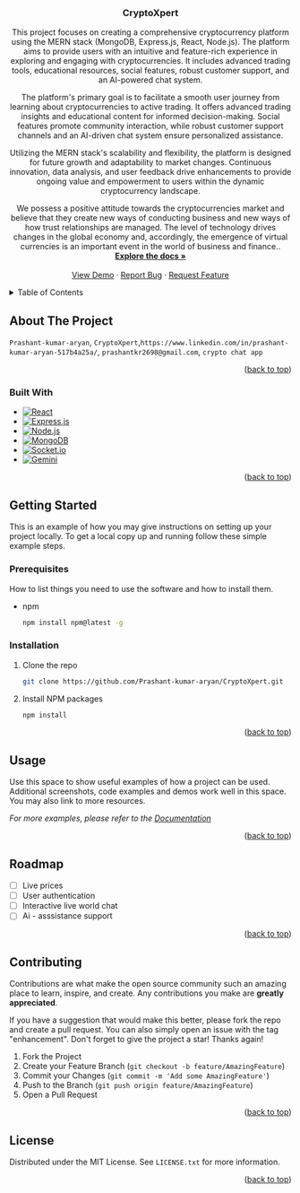 
<!-- PROJECT LOGO -->
<a id="#readme-to"></a>
<br />
<div align="center">

<h3 align="center">CryptoXpert</h3>

  <p align="center">
    This project focuses on creating a comprehensive cryptocurrency platform using the MERN stack (MongoDB, Express.js, React, Node.js). The platform aims to provide users with an intuitive and feature-rich experience in exploring and engaging with cryptocurrencies. It includes advanced trading tools, educational resources, social features, robust customer support, and an AI-powered chat system.
    
The platform's primary goal is to facilitate a smooth user journey from learning about cryptocurrencies to active trading. It offers advanced trading insights and educational content for informed decision-making. Social features promote community interaction, while robust customer support channels and an AI-driven chat system ensure personalized assistance.

Utilizing the MERN stack's scalability and flexibility, the platform is designed for future growth and adaptability to market changes. Continuous innovation, data analysis, and user feedback drive enhancements to provide ongoing value and empowerment to users within the dynamic cryptocurrency landscape.

We possess a positive attitude towards the cryptocurrencies market and  believe that they create new ways of conducting business and new ways of how trust relationships are managed. The level of technology drives changes in the global economy and, accordingly, the emergence of virtual currencies is an important event in the world of business and finance..
    <br />
    <a href="https://docs.google.com/document/d/1uy_Y4q5Aaoq4YchuAtoHoXt4MF4t5C-IVOrrQQk-Jb4/edit"><strong>Explore the docs »</strong></a>
    <br />
    <br />
    <a href="https://cryptoxpert-1.onrender.com/">View Demo</a>
    ·
    <a href="https://cryptoxpert-1.onrender.com/Contact">Report Bug</a>
    ·
    <a href="mailto:prashantkr2698@gmail.com">Request Feature</a>
  </p>
</div>



<!-- TABLE OF CONTENTS -->
<details>
  <summary>Table of Contents</summary>
  <ol>
    <li>
      <a href="#about-the-project">About The Project</a>
      <ul>
        <li><a href="#built-with">Built With</a></li>
      </ul>
    </li>
    <li>
      <a href="#getting-started">Getting Started</a>
      <ul>
        <li><a href="#prerequisites">Prerequisites</a></li>
        <li><a href="#installation">Installation</a></li>
      </ul>
    </li>
    <li><a href="#usage">Usage</a></li>
    <li><a href="#roadmap">Roadmap</a></li>
    <li><a href="#contributing">Contributing</a></li>
    <li><a href="#license">License</a></li>
    <li><a href="#contact">Contact</a></li>
    <li><a href="#acknowledgments">Acknowledgments</a></li>
  </ol>
</details>



<!-- ABOUT THE PROJECT -->
## About The Project


`Prashant-kumar-aryan`, `CryptoXpert`,`https://www.linkedin.com/in/prashant-kumar-aryan-517b4a25a/`, `prashantkr2698@gmail.com`, `crypto chat app`

<p align="right">(<a href="#readme-top">back to top</a>)</p>



### Built With

* [![React][React.js]][React-url]
* [![Express.js][Express-badge]][Express-url]
* [![Node.js][Node-badge]][Node-url]
* [![MongoDB][MongoDB-badge]][MongoDB-url]
* [![Socket.io][SocketIO-badge]][SocketIO-url]
* [![Gemini][Gemini-badge]][Gemini-url]
<p align="right">(<a href="#readme-top">back to top</a>)</p>



<!-- GETTING STARTED -->
## Getting Started

This is an example of how you may give instructions on setting up your project locally.
To get a local copy up and running follow these simple example steps.

### Prerequisites

How to list things you need to use the software and how to install them.
* npm
  ```sh
  npm install npm@latest -g
  ```

### Installation


1. Clone the repo
   ```sh
   git clone https://github.com/Prashant-kumar-aryan/CryptoXpert.git
   ```
3. Install NPM packages
   ```sh
   npm install
   ```


<p align="right">(<a href="#readme-top">back to top</a>)</p>



<!-- USAGE EXAMPLES -->
## Usage

Use this space to show useful examples of how a project can be used. Additional screenshots, code examples and demos work well in this space. You may also link to more resources.

_For more examples, please refer to the [Documentation](https://example.com)_

<p align="right">(<a href="#readme-top">back to top</a>)</p>



<!-- ROADMAP -->
## Roadmap

- [ ] Live prices
- [ ] User authentication
- [ ] Interactive live world chat
- [ ] Ai - asssistance support 

<p align="right">(<a href="#readme-top">back to top</a>)</p>



<!-- CONTRIBUTING -->
## Contributing

Contributions are what make the open source community such an amazing place to learn, inspire, and create. Any contributions you make are **greatly appreciated**.

If you have a suggestion that would make this better, please fork the repo and create a pull request. You can also simply open an issue with the tag "enhancement".
Don't forget to give the project a star! Thanks again!
1. Fork the Project
2. Create your Feature Branch (`git checkout -b feature/AmazingFeature`)
3. Commit your Changes (`git commit -m 'Add some AmazingFeature'`)
4. Push to the Branch (`git push origin feature/AmazingFeature`)
5. Open a Pull Request

<p align="right">(<a href="#readme-top">back to top</a>)</p>



<!-- LICENSE -->
## License

Distributed under the MIT License. See `LICENSE.txt` for more information.

<p align="right">(<a href="#readme-top">back to top</a>)</p>



<!-- MARKDOWN LINKS & IMAGES -->
[Next-url]: https://nextjs.org/
[React.js]: https://img.shields.io/badge/React-20232A?style=for-the-badge&logo=react&logoColor=61DAFB
[React-url]: https://reactjs.org/
[MongoDB-badge]: https://img.shields.io/badge/MongoDB-47A248?style=for-the-badge&logo=mongodb&logoColor=white
[MongoDB-url]: https://www.mongodb.com/
[Express-badge]: https://img.shields.io/badge/Express-000000?style=for-the-badge&logo=express&logoColor=white
[Express-url]: https://expressjs.com/
[Node-badge]: https://img.shields.io/badge/Node.js-339933?style=for-the-badge&logo=node.js&logoColor=white
[Node-url]: https://nodejs.org/
[SocketIO-badge]: https://img.shields.io/badge/Socket.io-010101?style=for-the-badge&logo=socket.io&logoColor=white
[SocketIO-url]: https://socket.io/
[Gemini-badge]: https://img.shields.io/badge/Gemini-00AC4F?style=for-the-badge&logo=gemini&logoColor=white
[Gemini-url]: https://gemini.com/

